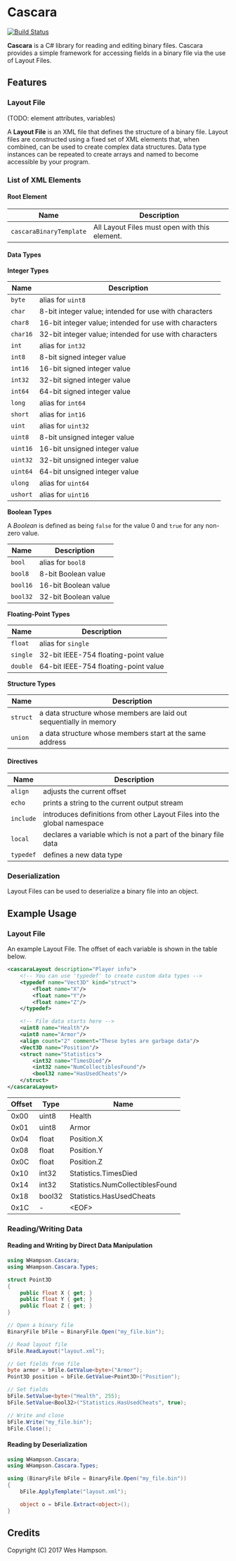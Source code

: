 # Cascara
[![Build Status](
    https://travis-ci.org/whampson/cascara.svg?branch=master)
](https://travis-ci.org/whampson/cascara)

**Cascara** is a C# library for reading and editing binary files. Cascara
provides a simple framework for accessing fields in a binary file via the use of
Layout Files.

## Features
### Layout File
(TODO: element attributes, variables)

A **Layout File** is an XML file that defines the structure of a binary file.
Layout files are constructed using a fixed set of XML elements that, when
combined, can be used to create complex data structures. Data type instances
can be repeated to create arrays and named to become accessible by your program.

### List of XML Elements

#### Root Element

Name                    | Description
----------------------- | ------------
`cascaraBinaryTemplate` | All Layout Files must open with this element.

#### Data Types

**Integer Types**

Name     | Description
-------- | ------------
`byte`   | alias for `uint8`
`char`   | 8-bit integer value; intended for use with characters
`char8`  | 16-bit integer value; intended for use with characters
`char16` | 32-bit integer value; intended for use with characters
`int`    | alias for `int32`
`int8`   | 8-bit signed integer value
`int16`  | 16-bit signed integer value
`int32`  | 32-bit signed integer value
`int64`  | 64-bit signed integer value
`long`   | alias for `int64`
`short`  | alias for `int16`
`uint`   | alias for `uint32`
`uint8`  | 8-bit unsigned integer value
`uint16` | 16-bit unsigned integer value
`uint32` | 32-bit unsigned integer value
`uint64` | 64-bit unsigned integer value
`ulong`  | alias for `uint64`
`ushort` | alias for `uint16`

**Boolean Types**

A *Boolean* is defined as being `false` for the value 0 and `true` for any non-zero value.

Name     | Description
-------- | ------------
`bool`   | alias for `bool8`
`bool8`  | 8-bit Boolean value
`bool16` | 16-bit Boolean value
`bool32` | 32-bit Boolean value

**Floating-Point Types**

Name     | Description
-------- | ------------
`float`  | alias for `single`
`single` | 32-bit IEEE-754 floating-point value
`double` | 64-bit IEEE-754 floating-point value

**Structure Types**

Name     | Description
-------- | ------------
`struct` | a data structure whose members are laid out sequentially in memory
`union`  | a data structure whose members start at the same address

#### Directives

Name      | Description
--------- | ------------
`align`   | adjusts the current offset
`echo`    | prints a string to the current output stream
`include` | introduces definitions from other Layout Files into the global namespace
`local`   | declares a variable which is not a part of the binary file data
`typedef` | defines a new data type

### Deserialization
Layout Files can be used to deserialize a binary file into an object.


## Example Usage
### Layout File
An example Layout File. The offset of each variable is shown in the table below.
```xml
<cascaraLayout description="Player info">
    <!-- You can use 'typedef' to create custom data types -->
    <typedef name="Vect3D" kind="struct">
        <float name="X"/>
        <float name="Y"/>
        <float name="Z"/>
    </typedef>

    <!-- File data starts here -->
    <uint8 name="Health"/>
    <uint8 name="Armor"/>
    <align count="2" comment="These bytes are garbage data"/>
    <Vect3D name="Position"/>
    <struct name="Statistics">
        <int32 name="TimesDied"/>
        <int32 name="NumCollectiblesFound"/>
        <bool32 name="HasUsedCheats"/>
    </struct>
</cascaraLayout>
```

Offset | Type   | Name
------ | ----   | ----
0x00   | uint8  | Health
0x01   | uint8  | Armor
0x04   | float  | Position.X
0x08   | float  | Position.Y
0x0C   | float  | Position.Z
0x10   | int32  | Statistics.TimesDied
0x14   | int32  | Statistics.NumCollectiblesFound
0x18   | bool32 | Statistics.HasUsedCheats
0x1C   | -      | \<EOF>


### Reading/Writing Data
#### Reading and Writing by Direct Data Manipulation

```c#
using WHampson.Cascara;
using WHampson.Cascara.Types;

struct Point3D
{
    public float X { get; }
    public float Y { get; }
    public float Z { get; }
}

// Open a binary file
BinaryFile bFile = BinaryFile.Open("my_file.bin");

// Read layout file
bFile.ReadLayout("layout.xml");

// Get fields from file
byte armor = bFile.GetValue<byte>("Armor");
Point3D position = bFile.GetValue<Point3D>("Position");

// Set fields
bFile.SetValue<byte>("Health", 255);
bFile.SetValue<Bool32>("Statistics.HasUsedCheats", true);

// Write and close
bFile.Write("my_file.bin");
bFile.Close();
```

#### Reading by Deserialization
```c#
using WHampson.Cascara;
using WHampson.Cascara.Types;

using (BinaryFile bFile = BinaryFile.Open("my_file.bin"))
{
    bFile.ApplyTemplate("layout.xml");

    object o = bFile.Extract<object>();
}
```

## Credits
Copyright (C) 2017 Wes Hampson.
